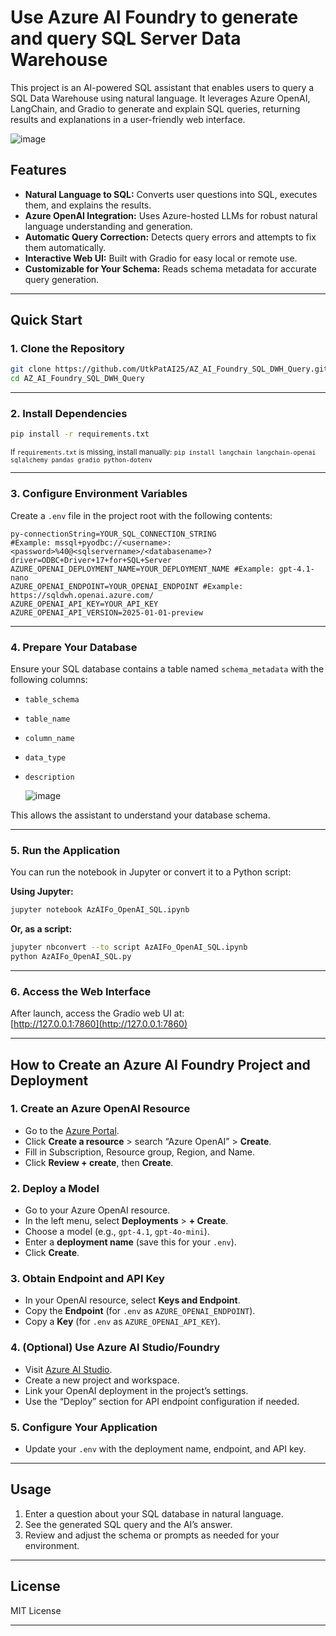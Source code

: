 # Use Azure AI Foundry to generate and query SQL Server Data Warehouse

This project is an AI-powered SQL assistant that enables users to query a SQL Data Warehouse using natural language. It leverages Azure OpenAI, LangChain, and Gradio to generate and explain SQL queries, returning results and explanations in a user-friendly web interface.

![image](https://github.com/user-attachments/assets/5f6f7268-6183-43b9-b26f-3ec233c99a06)


## Features

- **Natural Language to SQL:** Converts user questions into SQL, executes them, and explains the results.
- **Azure OpenAI Integration:** Uses Azure-hosted LLMs for robust natural language understanding and generation.
- **Automatic Query Correction:** Detects query errors and attempts to fix them automatically.
- **Interactive Web UI:** Built with Gradio for easy local or remote use.
- **Customizable for Your Schema:** Reads schema metadata for accurate query generation.

---

## Quick Start

### 1. Clone the Repository

```bash
git clone https://github.com/UtkPatAI25/AZ_AI_Foundry_SQL_DWH_Query.git
cd AZ_AI_Foundry_SQL_DWH_Query
```

---

### 2. Install Dependencies

```bash
pip install -r requirements.txt
```
<sub>If `requirements.txt` is missing, install manually: `pip install langchain langchain-openai sqlalchemy pandas gradio python-dotenv`</sub>

---

### 3. Configure Environment Variables

Create a `.env` file in the project root with the following contents:

```
py-connectionString=YOUR_SQL_CONNECTION_STRING
#Example: mssql+pyodbc://<username>:<password>%40@<sqlservername>/<databasename>?driver=ODBC+Driver+17+for+SQL+Server
AZURE_OPENAI_DEPLOYMENT_NAME=YOUR_DEPLOYMENT_NAME #Example: gpt-4.1-nano
AZURE_OPENAI_ENDPOINT=YOUR_OPENAI_ENDPOINT #Example: https://sqldwh.openai.azure.com/
AZURE_OPENAI_API_KEY=YOUR_API_KEY
AZURE_OPENAI_API_VERSION=2025-01-01-preview
```

---

### 4. Prepare Your Database

Ensure your SQL database contains a table named `schema_metadata` with the following columns:

- `table_schema`
- `table_name`
- `column_name`
- `data_type`
- `description`

  ![image](https://github.com/user-attachments/assets/37e972d1-0619-4f21-8e9d-17c749e211fc)


This allows the assistant to understand your database schema.

---

### 5. Run the Application

You can run the notebook in Jupyter or convert it to a Python script:

**Using Jupyter:**
```bash
jupyter notebook AzAIFo_OpenAI_SQL.ipynb
```
**Or, as a script:**
```bash
jupyter nbconvert --to script AzAIFo_OpenAI_SQL.ipynb
python AzAIFo_OpenAI_SQL.py
```

---

### 6. Access the Web Interface

After launch, access the Gradio web UI at:  
[http://127.0.0.1:7860](http://127.0.0.1:7860)

---

## How to Create an Azure AI Foundry Project and Deployment

### 1. Create an Azure OpenAI Resource

- Go to the [Azure Portal](https://portal.azure.com/).
- Click **Create a resource** > search “Azure OpenAI” > **Create**.
- Fill in Subscription, Resource group, Region, and Name.
- Click **Review + create**, then **Create**.

### 2. Deploy a Model

- Go to your Azure OpenAI resource.
- In the left menu, select **Deployments** > **+ Create**.
- Choose a model (e.g., `gpt-4.1`, `gpt-4o-mini`).
- Enter a **deployment name** (save this for your `.env`).
- Click **Create**.

### 3. Obtain Endpoint and API Key

- In your OpenAI resource, select **Keys and Endpoint**.
- Copy the **Endpoint** (for `.env` as `AZURE_OPENAI_ENDPOINT`).
- Copy a **Key** (for `.env` as `AZURE_OPENAI_API_KEY`).

### 4. (Optional) Use Azure AI Studio/Foundry

- Visit [Azure AI Studio](https://ai.azure.com/).
- Create a new project and workspace.
- Link your OpenAI deployment in the project’s settings.
- Use the “Deploy” section for API endpoint configuration if needed.

### 5. Configure Your Application

- Update your `.env` with the deployment name, endpoint, and API key.

---

## Usage

1. Enter a question about your SQL database in natural language.
2. See the generated SQL query and the AI’s answer.
3. Review and adjust the schema or prompts as needed for your environment.

---

## License

MIT License

---

